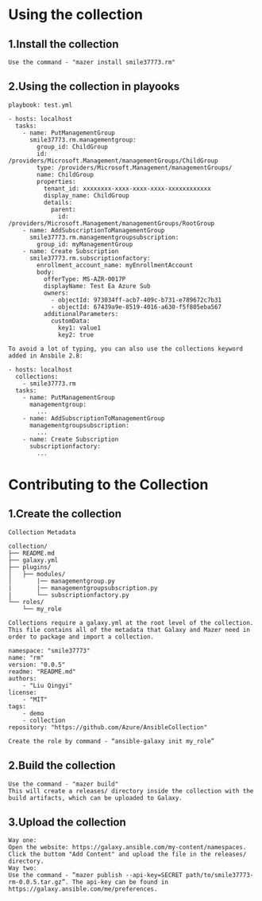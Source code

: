 
# Using the collection

## 1.Install the collection
    Use the command - "mazer install smile37773.rm"

## 2.Using the collection in playooks
    playbook: test.yml
```
- hosts: localhost
  tasks:
    - name: PutManagementGroup
      smile37773.rm.managementgroup:
        group_id: ChildGroup
        id: /providers/Microsoft.Management/managementGroups/ChildGroup
        type: /providers/Microsoft.Management/managementGroups/
        name: ChildGroup
        properties:
          tenant_id: xxxxxxxx-xxxx-xxxx-xxxx-xxxxxxxxxxxx
          display_name: ChildGroup
          details:
            parent:
              id: /providers/Microsoft.Management/managementGroups/RootGroup
    - name: AddSubscriptionToManagementGroup
      smile37773.rm.managementgroupsubscription:
        group_id: myManagementGroup
    - name: Create Subscription
      smile37773.rm.subscriptionfactory:
        enrollment_account_name: myEnrollmentAccount
        body:
          offerType: MS-AZR-0017P
          displayName: Test Ea Azure Sub
          owners:
            - objectId: 973034ff-acb7-409c-b731-e789672c7b31
            - objectId: 67439a9e-8519-4016-a630-f5f805eba567
          additionalParameters:
            customData:
              key1: value1
              key2: true
```
    To avoid a lot of typing, you can also use the collections keyword added in Ansbile 2.8:
```
- hosts: localhost
  collections:
    - smile37773.rm
  tasks:
    - name: PutManagementGroup
      managementgroup:
        ...
    - name: AddSubscriptionToManagementGroup
      managementgroupsubscription:
        ...
    - name: Create Subscription
      subscriptionfactory:
        ...

```

# Contributing to the Collection 

## 1.Create the collection
    Collection Metadata
```
collection/
├── README.md
├── galaxy.yml
├── plugins/
│   ├── modules/
│       |── managementgroup.py
|       |── managementgroupsubscription.py
|       └── subscriptionfactory.py
└── roles/
    └── my_role
```
    Collections require a galaxy.yml at the root level of the collection. This file contains all of the metadata that Galaxy and Mazer need in order to package and import a collection.
```
namespace: "smile37773"
name: "rm"
version: "0.0.5"
readme: "README.md"
authors:
    - "Liu Qingyi"
license:
    - "MIT"
tags:
    - demo
    - collection
repository: "https://github.com/Azure/AnsibleCollection"
```
    Create the role by command - “ansible-galaxy init my_role”

## 2.Build the collection 
    Use the command - "mazer build"
    This will create a releases/ directory inside the collection with the build artifacts, which can be uploaded to Galaxy.

## 3.Upload the collection
    Way one:
    Open the website: https://galaxy.ansible.com/my-content/namespaces. Click the buttom "Add Content" and upload the file in the releases/ directory.
    Way two:
    Use the command - “mazer publish --api-key=SECRET path/to/smile37773-rm-0.0.5.tar.gz”. The api-key can be found in https://galaxy.ansible.com/me/preferences.
